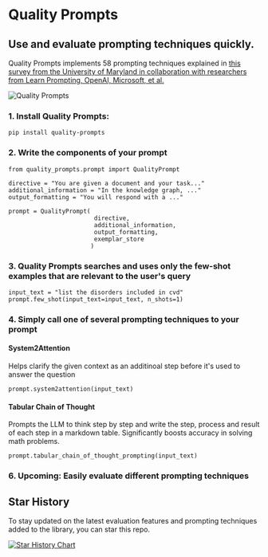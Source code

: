 # Quality Prompts
## Use and evaluate prompting techniques quickly.

Quality Prompts implements 58 prompting techniques explained in [this survey from the University of Maryland in collaboration with researchers from Learn Prompting, OpenAI, Microsoft, et al.](https://arxiv.org/pdf/2406.06608) 

![Quality Prompts](https://raw.githubusercontent.com/sarthakrastogi/quality-prompts/main/assets/big_dipper_design.jpg)

### 1. Install Quality Prompts:

`pip install quality-prompts`

### 2. Write the components of your prompt

```
from quality_prompts.prompt import QualityPrompt

directive = "You are given a document and your task..."
additional_information = "In the knowledge graph, ..."
output_formatting = "You will respond with a ..."

prompt = QualityPrompt(
                        directive,
                        additional_information,
                        output_formatting,
                        exemplar_store
                       )
```

### 3. Quality Prompts searches and uses only the few-shot examples that are relevant to the user's query

```
input_text = "list the disorders included in cvd"
prompt.few_shot(input_text=input_text, n_shots=1)
```

### 4. Simply call one of several prompting techniques to your prompt

#### System2Attention
Helps clarify the given context as an additinoal step before it's used to answer the question

```
prompt.system2attention(input_text)
```

#### Tabular Chain of Thought
Prompts the LLM to think step by step and write the step, process and result of each step in a markdown table.
Significantly boosts accuracy in solving math problems.

```
prompt.tabular_chain_of_thought_prompting(input_text)
```

### 6. Upcoming: Easily evaluate different prompting techniques

## Star History

To stay updated on the latest evaluation features and prompting techniques added to the library, you can star this repo.

[![Star History Chart](https://api.star-history.com/svg?repos=sarthakrastogi/quality-prompts&type=Date)](https://star-history.com/#sarthakrastogi/quality-prompts&Date)


